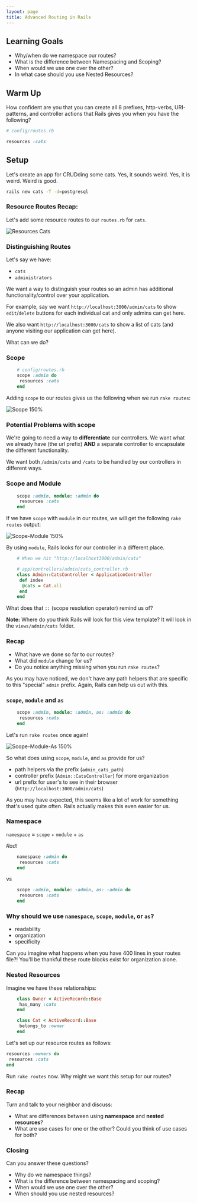 ```yaml
---
layout: page
title: Advanced Routing in Rails
---
```


## Learning Goals

- Why/when do we namespace our routes?
- What is the difference between Namespacing and Scoping?
- When would we use one over the other?
- In what case should you use Nested Resources?

## Warm Up

How confident are you that you can create all 8 prefixes, http-verbs, URI-patterns, and controller actions that Rails gives you when you have the following?

```ruby
# config/routes.rb

resources :cats
```

## Setup

Let's create an app for CRUDding some cats. Yes, it sounds weird. Yes, it is weird. Weird is good.

```bash
rails new cats -T -d=postgresql
```

### Resource Routes Recap:

Let's add some resource routes to our `routes.rb` for `cats`.

![Resources Cats](http://i.imgur.com/efXfyNW.png)

### Distinguishing Routes

Let's say we have:

- `cats`
- `administrators`

We want a way to distinguish your routes so an admin has additional functionality/control over your application.

For example, say we want `http://localhost:3000/admin/cats` to show `edit`/`delete` buttons for each individual cat and only admins can get here.

We also want `http://localhost:3000/cats` to show a list of cats (and anyone visiting our application can get here).

What can we do?

### Scope

```ruby
	# config/routes.rb
	scope :admin do
	 resources :cats
	end
```

Adding `scope` to our routes gives us the following when we run `rake routes`:

![Scope 150%](http://i.imgur.com/O10zMLa.png)

### Potential Problems with **scope**

We're going to need a way to **differentiate** our controllers. We want what we already have (the url prefix) **AND** a separate controller to encapsulate the different functionality.

We want both `/admin/cats` and `/cats` to be handled by our controllers in different ways.

### Scope and Module

```ruby
	scope :admin, module: :admin do
	 resources :cats
	end
```

If we have `scope` with `module` in our routes, we will get the following `rake routes` output:

![Scope-Module 150%](http://i.imgur.com/GvKOhiv.png)

By using `module`, Rails looks for our controller in a different place.

```ruby
	# When we hit "http://localhost3000/admin/cats"

	# app/controllers/admin/cats_controller.rb
	class Admin::CatsController < ApplicationController
 	 def index
	  @cats = Cat.all
	 end
	end

```

What does that `::` (scope resolution operator) remind us of?

**Note:** Where do you think Rails will look for this view template? It will look in the `views/admin/cats` folder.

### Recap

* What have we done so far to our routes?
* What did `module` change for us?
* Do you notice anything missing when you run `rake routes`?

As you may have noticed, we don't have any path helpers that are specific to this "special" `admin` prefix. Again, Rails can help us out with this.

### `scope`, `module` and `as`

```ruby
	scope :admin, module: :admin, as: :admin do
	 resources :cats
	end
```

Let's run `rake routes` once again!

![Scope-Module-As 150%](http://i.imgur.com/eY5o0wx.png)

So what does using `scope`, `module`, and `as` provide for us?

* path helpers via the prefix (`admin_cats_path`)
* controller prefix (`Admin::CatsController`) for more organization
* url prefix for user's to see in their browser (`http://localhost:3000/admin/cats`)

As you may have expected, this seems like a lot of work for something that's used quite often. Rails actually makes this even easier for us.

### Namespace

`namespace` **=** `scope` + `module` + `as`

_Rad!_

```ruby
	namespace :admin do
	 resources :cats
	end
```

vs

```ruby
	scope :admin, module: :admin, as: :admin do
	 resources :cats
	end
```

### Why should we use `namespace`, `scope`, `module`, or `as`?

* readability
* organization
* specificity

Can you imagine what happens when you have 400 lines in your routes file?! You'll be thankful these route blocks exist for organization alone.

### Nested Resources

Imagine we have these relationships:

```ruby
	class Owner < ActiveRecord::Base
	 has_many :cats
	end

	class Cat < ActiveRecord::Base
	 belongs_to :owner
	end

```

Let's set up our resource routes as follows:

```ruby
resources :owners do
 resources :cats
end
```

Run `rake routes` now. Why might we want this setup for our routes?

### Recap

Turn and talk to your neighbor and discuss:

*   What are differences between using **namespace** and **nested resources**?
*   What are use cases for one or the other? Could you think of use cases for both?

### Closing

Can you answer these questions?

- Why do we namespace things?
- What is the difference between namespacing and scoping?
- When would we use one over the other?
- When should you use nested resources?
